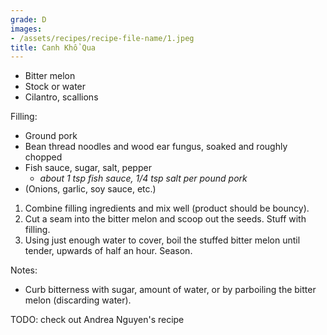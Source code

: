 ```yaml
---
grade: D
images:
- /assets/recipes/recipe-file-name/1.jpeg
title: Canh Khổ Qua
---
```

<!-- stub -->
- Bitter melon
- Stock or water
- Cilantro, scallions

Filling:
- Ground pork
- Bean thread noodles and wood ear fungus, soaked and roughly chopped
- Fish sauce, sugar, salt, pepper
    - *about 1 tsp fish sauce, 1/4 tsp salt per pound pork*
- (Onions, garlic, soy sauce, etc.)
<!-- endstub -->

1. Combine filling ingredients and mix well (product should be bouncy).
2. Cut a seam into the bitter melon and scoop out the seeds. Stuff
with filling.
3. Using just enough water to cover, boil the stuffed bitter melon until tender, 
upwards of half an hour. Season.

Notes:
- Curb bitterness with sugar, amount of water, or by parboiling the bitter melon (discarding water).

TODO: check out Andrea Nguyen's recipe